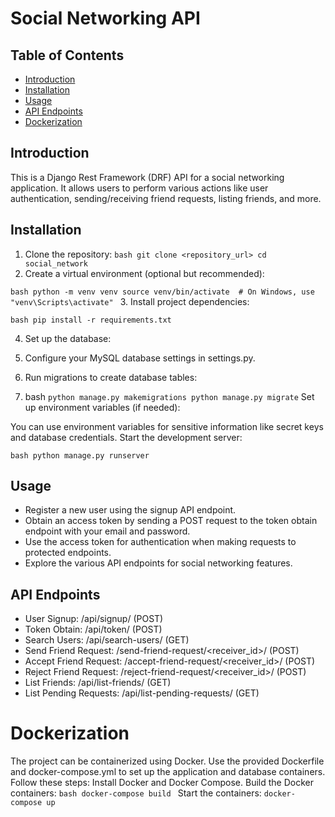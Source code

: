 # Social Networking API

## Table of Contents

- [Introduction](#introduction)
- [Installation](#installation)
- [Usage](#usage)
- [API Endpoints](#api-endpoints)
- [Dockerization](#dockerization)

## Introduction

This is a Django Rest Framework (DRF) API for a social networking application. It allows users to perform various actions like user authentication, sending/receiving friend requests, listing friends, and more.

## Installation

1. Clone the repository:
`bash
git clone <repository_url>
cd social_network
`
2. Create a virtual environment (optional but recommended):

`bash
python -m venv venv
source venv/bin/activate  # On Windows, use "venv\Scripts\activate"
`
3. Install project dependencies:

`bash
pip install -r requirements.txt
`

4. Set up the database:

5. Configure your MySQL database settings in settings.py.
6. Run migrations to create database tables:

7. bash
`
python manage.py makemigrations
python manage.py migrate
`
Set up environment variables (if needed):

You can use environment variables for sensitive information like secret keys and database credentials.
Start the development server:

`bash
python manage.py runserver
`

## Usage
- Register a new user using the signup API endpoint.
- Obtain an access token by sending a POST request to the token obtain endpoint with your email and password.
- Use the access token for authentication when making requests to protected endpoints.
- Explore the various API endpoints for social networking features.

## API Endpoints
- User Signup: /api/signup/ (POST)
- Token Obtain: /api/token/ (POST)
- Search Users: /api/search-users/ (GET)
- Send Friend Request: /send-friend-request/<receiver_id>/ (POST)
- Accept Friend Request: /accept-friend-request/<receiver_id>/ (POST)
- Reject Friend Request: /reject-friend-request/<receiver_id>/ (POST)
- List Friends: /api/list-friends/ (GET)
- List Pending Requests: /api/list-pending-requests/ (GET)

# Dockerization
The project can be containerized using Docker. Use the provided Dockerfile and docker-compose.yml to set up the application and database containers. Follow these steps:
Install Docker and Docker Compose.
Build the Docker containers:
`bash
docker-compose build
`
Start the containers:
`docker-compose up
`